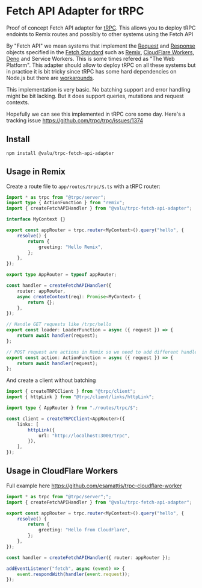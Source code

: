 # Fetch API Adapter for tRPC

Proof of concept Fetch API adapter for [tRPC](https://trpc.io/). This allows you
to deploy tRPC endoints to Remix routes and possibly to other systems using the Fetch API

By "Fetch API" we mean systems that implement the [Request][] and [Response][]
objects specified in the [Fetch Standard][] such as [Remix][], [CloudFlare
Workers][], [Deno][] and Service Workers. This is some times refered as "The
Web Platform". This adapter should allow to deploy tRPC on all these
systems but in practice it is bit tricky since tRPC has some hard dependencies on Node.js
but there are [workarounds](https://github.com/trpc/trpc/issues/1375).

[request]: https://developer.mozilla.org/en-US/docs/Web/API/Request
[response]: https://developer.mozilla.org/en-US/docs/Web/API/Response
[fetch standard]: https://fetch.spec.whatwg.org/
[remix]: https://remix.run/
[cloudflare workers]: https://workers.cloudflare.com/
[deno]: https://deno.land/

This implementation is very basic. No batching support and error handling might
be bit lacking. But it does support queries, mutations and request contexts.

Hopefully we can see this implemented in tRPC core some day. Here's a tracking issue https://github.com/trpc/trpc/issues/1374

## Install

```
npm install @valu/trpc-fetch-api-adapter
```

## Usage in Remix

Create a route file to `app/routes/trpc/$.ts` with a tRPC router:

```ts
import * as trpc from "@trpc/server";
import type { ActionFunction } from "remix";
import { createFetchAPIHandler } from "@valu/trpc-fetch-api-adapter";

interface MyContext {}

export const appRouter = trpc.router<MyContext>().query("hello", {
    resolve() {
        return {
            greeting: "Hello Remix",
        };
    },
});

export type AppRouter = typeof appRouter;

const handler = createFetchAPIHandler({
    router: appRouter,
    async createContext(req): Promise<MyContext> {
        return {};
    },
});

// Handle GET requests like /trpc/hello
export const loader: LoaderFunction = async ({ request }) => {
    return await handler(request);
};

// POST request are actions in Remix so we need to add different handler for it
export const action: ActionFunction = async ({ request }) => {
    return await handler(request);
};
```

And create a client without batching

```ts
import { createTRPCClient } from "@trpc/client";
import { httpLink } from "@trpc/client/links/httpLink";

import type { AppRouter } from "./routes/trpc/$";

const client = createTRPCClient<AppRouter>({
    links: [
        httpLink({
            url: "http://localhost:3000/trpc",
        }),
    ],
});
```

## Usage in CloudFlare Workers

Full example here https://github.com/esamattis/trpc-cloudflare-worker

```ts
import * as trpc from "@trpc/server";";
import { createFetchAPIHandler } from "@valu/trpc-fetch-api-adapter";

export const appRouter = trpc.router<MyContext>().query("hello", {
    resolve() {
        return {
            greeting: "Hello from CloudFlare",
        };
    },
});

const handler = createFetchAPIHandler({ router: appRouter });

addEventListener("fetch", async (event) => {
    event.respondWith(handler(event.request));
});
```
